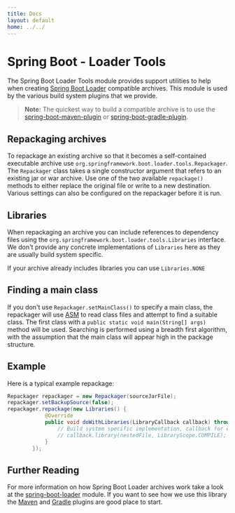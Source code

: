 ```yaml
---
title: Docs
layout: default
home: ../../
---
```



# Spring Boot - Loader Tools
The Spring Boot Loader Tools module provides support utilities to help when creating
[Spring Boot Loader](../spring-boot-loader) compatible archives. This module is
used by the various build system plugins that we provide.

> **Note:** The quickest way to build a compatible archive is to use the
> [spring-boot-maven-plugin](../spring-boot-maven-plugin) or
> [spring-boot-gradle-plugin](../spring-boot-gradle-plugin).

## Repackaging archives
To repackage an existing archive so that it becomes a self-contained executable archive
use `org.springframework.boot.loader.tools.Repackager`. The `Repackager` class takes a
single constructor argument that refers to an existing jar or war archive. Use one of the
two available `repackage()` methods to either replace the original file or write to a new
destination. Various settings can also be configured on the repackager before it is
run.

## Libraries
When repackaging an archive you can include references to dependency files using the
`org.springframework.boot.loader.tools.Libraries` interface. We don't provide any
concrete implementations of `Libraries` here as they are usually build system specific.

If your archive already includes libraries you can use `Libraries.NONE`

## Finding a main class
If you don't use `Repackager.setMainClass()` to specify a main class, the repackager will
use [ASM](http://asm.ow2.org/) to read class files and attempt to find a suitable class.
The first class with a `public static void main(String[] args)` method will be used.
Searching is performed using a breadth first algorithm, with the assumption that the main
class will appear high in the package structure.

## Example
Here is a typical example repackage:

```java
Repackager repackager = new Repackager(sourceJarFile);
repackager.setBackupSource(false);
repackager.repackage(new Libraries() {
			@Override
			public void doWithLibraries(LibraryCallback callback) throws IOException {
				// Build system specific implementation, callback for each dependency
				// callback.library(nestedFile, LibraryScope.COMPILE);
			}
		});

```

## Further Reading
For more information on how Spring Boot Loader archives work take a look at the
[spring-boot-loader](../spring-boot-loader) module. If you want to see how we use this
library the [Maven](../spring-boot-maven-plugin) and
[Gradle](../spring-boot-gradle-plugin) plugins are good place to start.
